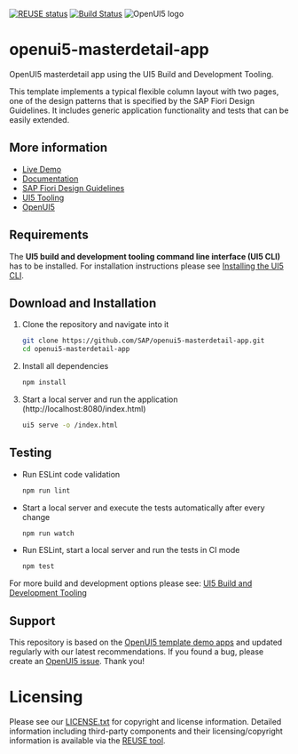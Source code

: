 [![REUSE status](https://api.reuse.software/badge/github.com/SAP/openui5-masterdetail-app)](https://api.reuse.software/info/github.com/SAP/openui5-masterdetail-app)
[![Build Status](https://travis-ci.org/SAP/openui5-masterdetail-app.svg?branch=master)](https://travis-ci.org/SAP/openui5-masterdetail-app)
![OpenUI5 logo](http://openui5.org/images/OpenUI5_new_big_side.png)

# openui5-masterdetail-app
OpenUI5 masterdetail app using the UI5 Build and Development Tooling.

This template implements a typical flexible column layout with two pages, one of the design patterns that is specified by the SAP Fiori Design Guidelines. 
It includes generic application functionality and tests that can be easily extended.

## More information
* [Live Demo](http://sap.github.io/openui5-masterdetail-app/test/mockServer.html)
* [Documentation](https://openui5.hana.ondemand.com/#/topic/8ed9339f3a99418e82a02f0fb4b5d6b9)
* [SAP Fiori Design Guidelines](https://experience.sap.com/fiori-design/)
* [UI5 Tooling](https://github.com/SAP/ui5-tooling)
* [OpenUI5](https://github.com/SAP/openui5)

## Requirements
The **UI5 build and development tooling command line interface (UI5 CLI)** has to be installed.
For installation instructions please see [Installing the UI5 CLI](https://github.com/SAP/ui5-tooling#installing-the-ui5-cli).

## Download and Installation
1. Clone the repository and navigate into it
    ```sh
    git clone https://github.com/SAP/openui5-masterdetail-app.git
    cd openui5-masterdetail-app
    ```
1. Install all dependencies
    ```sh
    npm install
    ```

1. Start a local server and run the application (http://localhost:8080/index.html)
    ```sh
    ui5 serve -o /index.html
    ```

## Testing
* Run ESLint code validation
    ```sh
    npm run lint
    ```
* Start a local server and execute the tests automatically after every change
    ```sh
    npm run watch
    ```
* Run ESLint, start a local server and run the tests in CI mode
    ```sh
    npm test
    ```

For more build and development options please see: [UI5 Build and Development Tooling](https://github.com/SAP/ui5-tooling)

## Support
This repository is based on the [OpenUI5 template demo apps](https://openui5.hana.ondemand.com/demoapps.html) and updated regularly with our latest recommendations. 
If you found a bug, please create an [OpenUI5 issue](https://github.com/sap/openui5/issues). Thank you!

# Licensing
Please see our [LICENSE.txt](LICENSE.txt) for copyright and license information. Detailed information including third-party components and their licensing/copyright information is available via the [REUSE tool](https://api.reuse.software/info/github.com/SAP/openui5-masterdetail-app).